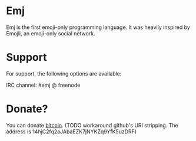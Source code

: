 # Emj
Emj is the first emoji-only programming language. It was heavily inspired by Emojli, an emoji-only social network.

# Support
For support, the following options are available:

IRC channel: #emj @ freenode

# Donate?

You can donate [bitcoin](bitcoin:14hjC2fq2aJAbaEZK7jNYKZq9YfK5uzDRF?label=emj&message=Donation%20to%20the%20Emj%20Programming%20Language). (TODO workaround github's URI stripping. The address is 14hjC2fq2aJAbaEZK7jNYKZq9YfK5uzDRF)
